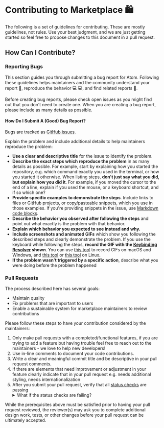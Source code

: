 # Contributing to Marketplace 🛍️

The following is a set of guidelines for contributing. These are mostly guidelines, not rules. Use your best judgment, and we are just getting started so feel free to propose changes to this document in a pull request.

## How Can I Contribute?

### Reporting Bugs

This section guides you through submitting a bug report for Atom. Following these guidelines helps maintainers and the community understand your report :pencil:, reproduce the behavior :computer: :computer:, and find related reports :mag_right:.

Before creating bug reports, please check open issues as you might find out that you don't need to create one. When you are creating a bug report, please include as many details as possible.

#### How Do I Submit A (Good) Bug Report?

Bugs are tracked as [GitHub issues](https://guides.github.com/features/issues/).

Explain the problem and include additional details to help maintainers reproduce the problem:

* **Use a clear and descriptive title** for the issue to identify the problem.
* **Describe the exact steps which reproduce the problem** in as many details as possible. For example, start by explaining how you started the repository, e.g. which command exactly you used in the terminal, or how you started it otherwise. When listing steps, **don't just say what you did, but explain how you did it**. For example, if you moved the cursor to the end of a line, explain if you used the mouse, or a keyboard shortcut, and if so which one?
* **Provide specific examples to demonstrate the steps**. Include links to files or GitHub projects, or copy/pasteable snippets, which you use in those examples. If you're providing snippets in the issue, use [Markdown code blocks](https://help.github.com/articles/markdown-basics/#multiple-lines).
* **Describe the behavior you observed after following the steps** and point out what exactly is the problem with that behavior.
* **Explain which behavior you expected to see instead and why.**
* **Include screenshots and animated GIFs** which show you following the described steps and clearly demonstrate the problem. If you use the keyboard while following the steps, **record the GIF with the [Keybinding Resolver](https://github.com/atom/keybinding-resolver) shown**. You can use [this tool](https://www.cockos.com/licecap/) to record GIFs on macOS and Windows, and [this tool](https://github.com/colinkeenan/silentcast) or [this tool](https://github.com/GNOME/byzanz) on Linux.
* **If the problem wasn't triggered by a specific action**, describe what you were doing before the problem happened

### Pull Requests

The process described here has several goals:

- Maintain quality
- Fix problems that are important to users
- Enable a sustainable system for marketplace maintainers to review contributions

Please follow these steps to have your contribution considered by the maintainers:

1. Only make pull requests with a completed/functional features, if you are trying to add a feature but having trouble feel free to reach out to the maintainers - we love to help new developers!
2. Use in-line comments to document your code contributions.
3. Write a clear and meaningful commit title and be descriptive in your pull request comments.
4. If there are elements that need improvement or adjustment in your feature clearly indicate that in your pull request e.g. needs additional styling, needs internationalization
5. After you submit your pull request, verify that all [status checks](https://help.github.com/articles/about-status-checks/) are passing <details><summary>What if the status checks are failing?</summary>If a status check is failing, and you believe that the failure is unrelated to your change, please leave a comment on the pull request explaining why you believe the failure is unrelated. A maintainer will re-run the status check for you.</details>

While the prerequisites above must be satisfied prior to having your pull request reviewed, the reviewer(s) may ask you to complete additional design work, tests, or other changes before your pull request can be ultimately accepted.
